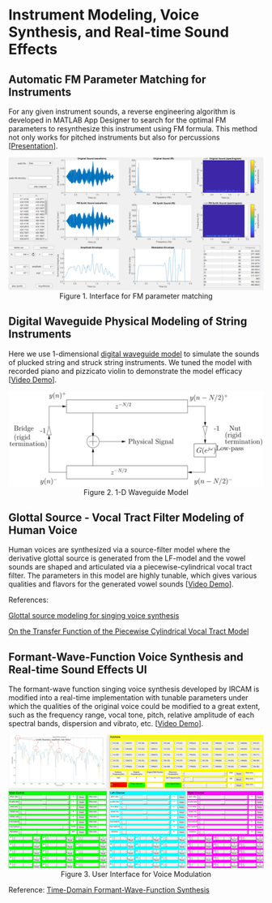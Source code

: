 # Instrument Modeling, Voice Synthesis, and Real-time Sound Effects

## Automatic FM Parameter Matching for Instruments

For any given instrument sounds, a reverse engineering algorithm is developed in MATLAB App Designer to search for the optimal FM parameters to resynthesize this instrument using FM formula. This method not only works for pitched instruments but also for percussions [[Presentation](https://drive.google.com/file/d/1dFm8WaWgDdPmAcj_LMZiInKogLoaoQlJ/view?usp=sharing)].

<img src="FM Parameter Matching/flute.png" style="width:800px">
<caption><center> Figure 1. Interface for FM parameter matching </center></caption>

## Digital Waveguide Physical Modeling of String Instruments

Here we use 1-dimensional [digital waveguide model](https://ccrma.stanford.edu/~jos/pasp/Digital_Waveguide_Models.html) to simulate the sounds of plucked string and struck string instruments. We tuned the model with recorded piano and pizzicato violin to demonstrate the model efficacy [[Video Demo](https://www.youtube.com/watch?v=zictMqwc3wc)].

<img src="Instrument Waveguide/waveguide.jpg" style="width:800px">
<caption><center> Figure 2. 1-D Waveguide Model </center></caption>

## Glottal Source - Vocal Tract Filter Modeling of Human Voice

Human voices are synthesized via a source-filter model where the derivative glottal source is generated from the LF-model and the vowel sounds are shaped and articulated via a piecewise-cylindrical vocal tract filter. The parameters in this model are highly tunable, which gives various qualities and flavors for the generated vowel sounds [[Video Demo](https://www.youtube.com/watch?v=PseuU-1j-qY)].

References:

[Glottal source modeling for singing voice synthesis](https://quod.lib.umich.edu/cgi/p/pod/dod-idx/glottal-source-modeling-for-singing-voice-synthesis.pdf?c=icmc;idno=bbp2372.2000.186;format=pdf)

[On the Transfer Function of the Piecewise Cylindrical Vocal Tract Model](http://musicweb.ucsd.edu/~trsmyth/pubs/smc21.pdf)

## Formant-Wave-Function Voice Synthesis and Real-time Sound Effects UI

The formant-wave function singing voice synthesis developed by IRCAM is modified into a real-time implementation with tunable parameters under which the qualities of the original voice could be modified to a great extent, such as the frequency range, vocal tone, pitch, relative amplitude of each spectral bands, dispersion and vibrato, etc. [[Video Demo](https://www.youtube.com/watch?v=tBkFWNNM0Uk)].

<img src="Singing Voice DAFX Real-time UI/UI.jpg" style="width:800px">
<caption><center> Figure 3. User Interface for Voice Modulation</center></caption>

Reference: [Time-Domain Formant-Wave-Function Synthesis](https://www.jstor.org/stable/3679809?seq=1)
